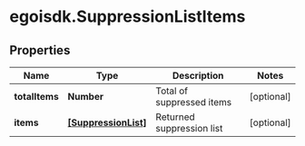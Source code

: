 # egoisdk.SuppressionListItems

## Properties

Name | Type | Description | Notes
------------ | ------------- | ------------- | -------------
**totalItems** | **Number** | Total of suppressed items | [optional] 
**items** | [**[SuppressionList]**](SuppressionList.md) | Returned suppression list | [optional] 


